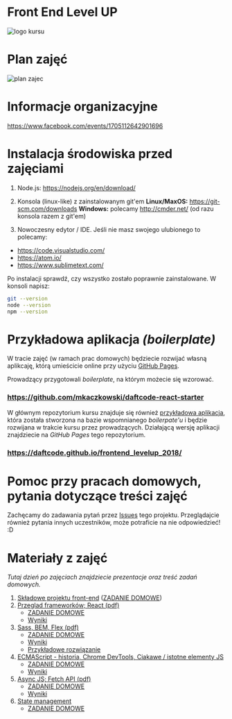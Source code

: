 # Front End Level UP

![logo kursu](assets/baner.png)

# Plan zajęć

![plan zajec](assets/plan_zajec.png)

# Informacje organizacyjne

https://www.facebook.com/events/1705112642901696

# Instalacja środowiska przed zajęciami

1. Node.js: https://nodejs.org/en/download/

2. Konsola (linux-like) z zainstalowanym git'em
**Linux/MaxOS:** https://git-scm.com/downloads
**Windows:** polecamy http://cmder.net/  (od razu konsola razem z git'em)

3. Nowoczesny edytor / IDE. Jeśli nie masz swojego ulubionego to polecamy:
 - https://code.visualstudio.com/
 - https://atom.io/
 - https://www.sublimetext.com/

Po instalacji sprawdź, czy wszystko zostało poprawnie zainstalowane.
W konsoli napisz:
```sh
git --version
node --version
npm --version
```

# Przykładowa aplikacja *(boilerplate)*

W tracie zajęć (w ramach prac domowych) będziecie rozwijać własną aplikcaję, którą umieścicie online przy użyciu [GitHub Pages](https://pages.github.com/).

Prowadzący przygotowali *boilerplate*, na którym możecie się wzorować.
### https://github.com/mkaczkowski/daftcode-react-starter


W głównym repozytorium kursu znajduje się również [przykładowa aplikacja](sample_app), która została stworzona na bazie wspomnianego *boilerpate'u* i będzie rozwijana w trakcie kursu przez prowadzących. Działającą wersję aplikacji znajdziecie na *GitHub Pages* tego repozytorium.
### https://daftcode.github.io/frontend_levelup_2018/

# Pomoc przy pracach domowych, pytania dotyczące treści zajęć

Zachęcamy do zadawania pytań przez [Issues](https://github.com/daftcode/frontend_levelup_2018/issues) tego projektu. Przeglądajcie również pytania innych uczestników, może potraficie na nie odpowiedzieć! :D

# Materiały z zajęć

*Tutaj dzień po zajęciach znajdziecie prezentacje oraz treść zadań domowych.*

1. [Składowe projektu front-end](./01_skladowe_projektu_frontend.md) ([ZADANIE DOMOWE](./01b_zadanie_domowe.md))
2. [Przeglad frameworków; React (pdf)](./02_przeglad_frameworkow_React.pdf)
   - [ZADANIE DOMOWE](./02b_zadanie_domowe.md)
   - [Wyniki](https://docs.google.com/spreadsheets/d/1rn4jgDTsj8-XmdytCNU_qcPF2uXW4kNgV-HWP9hAgxM)
3. [Sass, BEM, Flex (pdf)](./03_Sass_BEM_Flex.pdf)
   - [ZADANIE DOMOWE](./03b_zadanie_domowe.md)
   - [Wyniki](https://docs.google.com/spreadsheets/d/1X7c0LHATecMlDzxBXbOB7Q60-BeVjEuYyPqmX8nDknA/edit?usp=sharing)
   - [Przykładowe rozwiązanie](https://daftcode.github.io/frontend_levelup_2018/)
4. [ECMAScript - historia, Chrome DevTools, Ciakawe / istotne elementy JS](./04_esnext_devtools.md)
   - [ZADANIE DOMOWE](./04b_zadanie_domowe.md)
   - [Wyniki](https://docs.google.com/spreadsheets/d/1TZbwZOGt-hQnYGNIuI6xOHEKCOGBsaLSZ72sraGPfAE/edit?usp=sharing)
5. [Async JS; Fetch API (pdf)](./05_async_and_fetch.pdf)
   - [ZADANIE DOMOWE](./05b_zadanie_domowe.md)
   - [Wyniki](https://docs.google.com/spreadsheets/d/1tNu44SPce2grz7LFSVktZCMcBR-9QNB-kXGm-JY5DK0/edit?usp=sharing)
6. [State management](./06_state_management.md)
   - [ZADANIE DOMOWE](./06b_zadanie_domowe.md)

